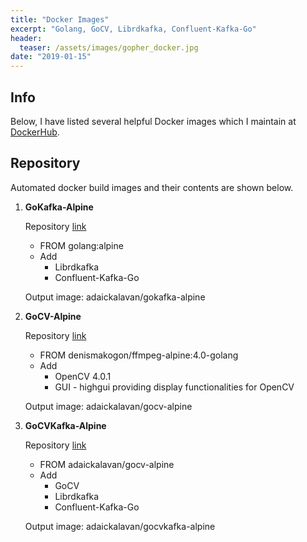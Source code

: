 ```yaml
---
title: "Docker Images"
excerpt: "Golang, GoCV, Librdkafka, Confluent-Kafka-Go"
header:
  teaser: /assets/images/gopher_docker.jpg
date: "2019-01-15"   
---
```


## Info

Below, I have listed several helpful Docker images which I maintain at [DockerHub](https://hub.docker.com/u/adaickalavan).

## Repository

Automated docker build images and their contents are shown below.

1. **GoKafka-Alpine**

    Repository [link](https://github.com/Adaickalavan/gokafka-alpine)

    + FROM golang:alpine
    + Add
      + Librdkafka
      + Confluent-Kafka-Go

    Output image: adaickalavan/gokafka-alpine

2. **GoCV-Alpine**

    Repository [link](https://github.com/Adaickalavan/gocv-alpine)

    + FROM denismakogon/ffmpeg-alpine:4.0-golang
    + Add
      + OpenCV 4.0.1
      + GUI - highgui providing display functionalities for OpenCV

    Output image: adaickalavan/gocv-alpine
  
3. **GoCVKafka-Alpine**

    Repository [link](https://github.com/Adaickalavan/gocvkafka-alpine)

    + FROM adaickalavan/gocv-alpine
    + Add
      + GoCV
      + Librdkafka
      + Confluent-Kafka-Go

    Output image: adaickalavan/gocvkafka-alpine
